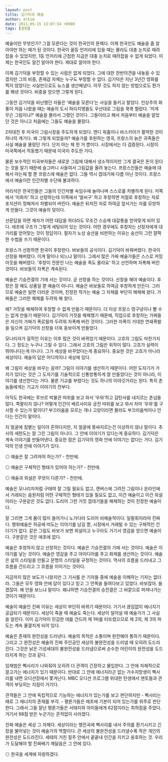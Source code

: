 ```yaml
---
layout: post
title: 김기덕과 예술
author: drkim
date: 2011-05-15 13:07:54 +0900
tags: [컬럼]
---
```

예술이란 무엇인가? 그걸 모른다는 것이 한국인의 문제다. 이제 한국인도 예술을 좀 알아야만 하는 때가 된 것이다. 한국이 꼴등 언저리에 있을 때는 몰라도 대충 눈치로 때려잡을 수 있었지만, 1등 언저리에 근접한 지금은 대충 눈치로 때려잡을 수 없게 되었다. 이제는 한국인도 알건 알아야 한다. 제대로 알아야 한다. 

  


이제 김기덕을 부정할 수 있는 사람은 없게 되었다. 그에 대한 찬반의견을 내놓을 수 있겠지만 그의 비중, 존재감 자체는 누구도 부정할 수 없다. 김기덕은 지난 3년간 영화를 찍지 않았다는 사실만으로도 뉴스를 생산해냈다. 아무 것도 하지 않는 방법으로도 뭔가를 해낸 것이다. 비중을 얻으면 그렇게 된다. 

  


그동안 김기덕을 비난했던 자들은 ‘예술을 모른다’는 사실을 들키고 말았다. 인상주의 화풍이 처음 나왔을 때는 예술의 도시 파리지앵들도 우산대로 그림을 쿡쿡 찔렀다. ‘저게 무슨 그림이냐?’ 예술을 몰라서 그랬던 것이다. 그들이라고 해서 처음부터 예술을 알았던 것은 아니고 처음에는 그들도 예술을 몰랐다. 

  


2차대전 후 미국이 그림시장을 주도하게 되었다. 앤디 워홀이나 바스키아가 활약한 것이 하나의 계기다. 왜 그렇게 되었을까? 예술가를 후원하는 영국, 프랑스의 늙은 귀족들은 사실 예술을 몰랐던 거다. 단지 아는 체 한 거 뿐이다. 시장에서는 다 검증된다. 시장이 미국쪽에서 작동했기 때문에 미국이 주도한 거다. 

  


물론 보수적인 미국부자들은 새로운 그림에 대해서 냉소적이지만 그게 결국은 돈이 된다는 것을 알기 때문에 슬그머니 사들여서 그림값을 올려 놓는다. 프랑스인들은 예술에 대해서 아는체 할 뿐 프랑스에 예술은 없다. 그들 역시 껍데기에 다름 아닌 것이다. 프랑스에서 예술이란 인간차별 수단에 불과하다. 

  


어리석은 한국인들은 그들의 인간차별 속임수에 놀아나며 스스로를 차별하게 된다. 저쪽에서 ‘지화자’ 하고 선창하는데 이쪽에서 ‘얼씨구’ 하고 후창하면 저절로 후창하는 자로 포지션이 정해져서 차별되어 버린다. 예술은 뒤처진 자로 하여금 앞서가는 자를 모방하게 만들다. 그것이 예술의 덫이다. 

  


선문답을 하면 제자가 어떤 대답을 하더라도 무조건 스승께 대갈통을 얻어맞게 되어 있다. 애초에 구조가 그렇게 세팅되어 있는 것이다. 어떤 경우에도 후창자는 선창자에게 대가리를 얻어맞는 것이 정답이다. 필자가 노상 숭산을 비판하는 이유는 숭산이 그런 얄팍한 수법을 쓰기 때문이다. 

  


프랑스가 선창하면 한국이 후창한다. 바보들의 공식이다. 김기덕이 바꿔버렸다. 한국이 선창을 해버렸다. 이게 말이나 되느냐 말이다. 그래서 많은 가짜 예술가들은 스스로 커밍아웃을 해버렸다. ‘후창이 전문인 나는 예술을 족도 몰라요’ 하고 선언하며 자폭해 버린 것이다. 바보들의 자폭은 계속된다.

  


예술은 기승전결의 기에 서는 것이다. 곧 선창을 하는 것이다. 선창을 해야 예술이다. 후창은 잘 해도 상품일 뿐 예술이 아니다. 예술은 바보들로 하여금 후창하게 만든다. 그러므로 예술은 일면 더러운 것이며, 진정한 작가는 예술 그 자체를 부단히 해체해 왔다. 가짜들은 그러한 해체를 두려워 해 왔다.

  


왜? 거짓을 해체하여 후창할 수 없게 만들기 때문이다. 더 이상 프랑스 떵구녕이나 빨 수는 없게 만들기 때문이다. 김기덕이 거짓을 해체했기 때문에, 직업으로 후창하는 가짜들은 자신의 가짜가 폭로될까 두려워 자폭해 버린 것이다. 그러한 자폭이 거대한 연쇄폭발을 일으켜 김기덕의 선창을 더욱 돋보이게 만들었다.

  


모나리자가 걸작인 이유는 이후 많은 것이 바뀌었기 때문이다. 고흐의 그림도 마찬가지다. 그 정도는 누구나 그릴 수 있다. 그래서 고흐의 그림은 위작이 많다. 고흐가 실력이 뛰어나다는게 아니다. 그가 세상을 바꾸었다는게 중요하다. 중요한 것은 고흐가 아니라 세상이다. 예술의 답은 어디까지나 세상에 있다.

  


왜 그림이 세상을 바꾸는 걸까? 그림이 이야기를 생산하기 때문이다. 어떤 도자기가 가치가 있다는 것은 그 도자기를 기술적으로 신통방통하게 잘 만들었다는 것이 아니라, 이야기를 생산한다는 거다. 물론 기교를 부렸다는 것도 하나의 이야깃거리는 된다. 특히 촌놈들에게는 기교가 이야기의 전부다. 

  


아직도 한국에는 루브르 박물관 따위를 보고 와서 ‘우와’하고 감탄사를 내지르는 촌넘들 많다. 쪽팔리지 않나? 어떻게 인간이 베르사이유 궁전 따위를 보고 와서 차마 ‘우와’를 구사할 수 있는가 말이다? 부끄러움을 모르는 개나 고양이라면 몰라도 부끄러움씩이나 안다는 인간이 말이다. 

  


지 얼굴에 침뱉는 일이야 흔하다지만, 지 얼굴에 똥싸지르는건 이상하지 않냐 말이다. 추사의 세한도는 잘 그린 그림이 아니다. 그 안에 이야기가 있다는게 중요하다. 김기덕은 계속 이야기를 만들어낸다. 중요한 점은 김기덕의 영화 안에 이야기는 없다는 거다. 김기덕의 인생 안에 이야기가 있다. 

  


◎ 예술은 잘 그려져야 하는가? - 천만에.
    
◎ 예술은 구체적인 형태가 있어야 하는가? - 천만에.
    
◎ 예술과 외설은 무엇이 다른가? - 천만에.

  


예술은 모나리자처럼 구태여 잘 그릴 필요도 없고, 캔버스에 그려진 그림이나 온라인에서 거래되는 음원처럼 어떤 구체적인 형태가 있을 필요도 없고, 이건 예술이고 이건 외설이라는 구분같은 것도 없다. 도리어 그런 거짓 껍데기들을 해체하는 것이 진정한 예술이다.

  


잘 그리면 그게 품이 많이 들어가니 노가다라 도리어 비예술적이다. 일필휘지라야 진짜다. 행위예술은 허공에 떠도는 이야기를 남길 뿐, 시장에서 거래될 수 있는 구체적인 건더기가 없다. 같은 그림도 바보가 보면 외설이고 누구라도 거기서 영감을 얻으면 예술이다. 구분같은 것은 애초에 없다.

  


예술은 후창하지 않고 선창하는 것이다. 예술은 기승전결의 기에 서는 것이다. 예술은 이야기를 낳는 것이다. 예술은 영감을 주고 아이디어를 주고 화제를 생산하는 것이다. 예술은 삶의 스타일을 만들고 문명의 스타일을 규정하는 것이다. 역사의 흐름을 드러내고 그 흐름을 건드리고 그 흐름을 이어가는 것이다. 

  


지금까지 많은 보도가 나왔지만 그 기사를 쓴 기자들 중에 예술을 이해하는 기자는 없더라. 그들은 모두 영화 안에 답이 있다고 믿고 그 안쪽을 들여다보고 있었다. 바보잖아. 들켰잖아. 왜 안을 보느냐 말이다. 왜냐하면 기승전결의 승전결은 그 바깥으로 퍼져나가는 것이기 때문이다.

  


예술이 예술인 진짜 이유는 세상이 부단히 바뀌기 때문이다. 거기서 끊임없이 에너지가 공급되기 때문이다. 세상이 죽을 때 예술도 죽는다. 세상이 일어설 때 예술가가 그 사실을 알린다. 이미 김기덕이 민감한 데를 건드려 제 1파를 터뜨렸으므로 제 2의, 제 3의 파도는 계속 물결치게 되어 있다. 

  


예술은 존재의 완전성을 드러낸다. 예술의 목적은 소통이며 완전해야 통하기 때문이다. 그리고 그 완전성은 예술의 진짜 주인공인 세상의 불완전성을 드러낼 때 오히려 도드라진다. 그것은 낡은 기성세대의 불완전성을 드러냄으로써 순수한 어린이의 완전성을 도드라지게 하는 것과 같다. 

  


임재범은 삑사리가 나와줘야 오히려 더 관객이 긴장하고 몰입한다. 그 안에 자체적으로 끌고가는 에너지가 있기 때문이다. 반대로 그 안에 에너지라곤 없는 가수지망생이 삑사리를 내면 오디션장에서 쫓겨난다. MBC 오디션 프로그램 위대한 탄생에서 멘토들과 관객이 부딪히는 지점이 거기다. 

  


관객들은 그 안에 독립적으로 기능하는 에너지가 있는가를 보고 판단하지만 - 삑사리는 때로 그 에너지의 존재를 부각. - 평론가들은 애초에 기본이 되어 있는가를 위주로 판단한다. 그래서 그들 잘난 평론가들은 서태지와 아이들에게 62점이라는 최하점을 주었다. 거기서 98점 받은 누군가는 흔적없이 사라졌다.

  


진짜 예술은 세상 그 자체다. 세상이라는 행진곡에 삑사리를 내서 주의를 환기시키고 긴장을 불어넣는 것이 예술가의 역할이다. 큰 세상의 불완전성을 드러낼수록 작은 개인의 완전성은 도드라진다. 세태의 거친 질주 안에서 끝끝내 인간을 지키고 옹호하는 것. 우리가 도달해야 할 진짜배기 깨달음은 그 안에 있다.

  


◎ 한국을 세계에 자랑하겠다. 